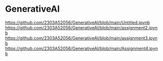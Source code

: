 # GenerativeAI
https://github.com/2303A52056/GenerativeAI/blob/main/Untitled.ipynb
https://github.com/2303A52056/GenerativeAI/blob/main/assignment2.ipynb
https://github.com/2303A52056/GenerativeAI/blob/main/assignment3.ipynb
https://github.com/2303A52056/GenerativeAI/blob/main/Assignment4.ipynb
